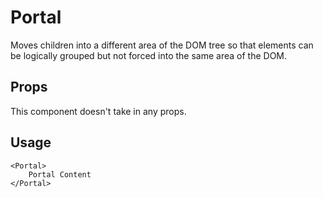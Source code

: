 # Portal

Moves children into a different area of the DOM tree so that elements can be
logically grouped but not forced into the same area of the DOM.

## Props
This component doesn't take in any props.

## Usage
```svelte
<Portal>
    Portal Content
</Portal>
```

